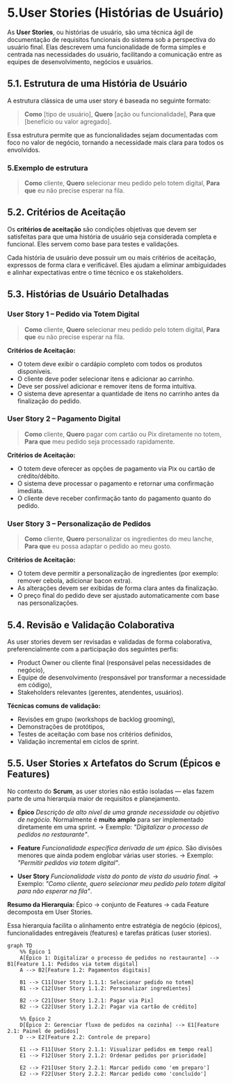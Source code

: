 # 5.User Stories (Histórias de Usuário)

As **User Stories**, ou histórias de usuário, são uma técnica ágil de documentação de requisitos funcionais do sistema sob a perspectiva do usuário final. Elas descrevem uma funcionalidade de forma simples e centrada nas necessidades do usuário, facilitando a comunicação entre as equipes de desenvolvimento, negócios e usuários.


## 5.1. Estrutura de uma História de Usuário

A estrutura clássica de uma user story é baseada no seguinte formato:

> **Como** \[tipo de usuário],
> **Quero** \[ação ou funcionalidade],
> **Para que** \[benefício ou valor agregado].

Essa estrutura permite que as funcionalidades sejam documentadas com foco no valor de negócio, tornando a necessidade mais clara para todos os envolvidos.

### 5.Exemplo de estrutura

> **Como** cliente,
> **Quero** selecionar meu pedido pelo totem digital,
> **Para que** eu não precise esperar na fila.

## 5.2. Critérios de Aceitação

Os **critérios de aceitação** são condições objetivas que devem ser satisfeitas para que uma história de usuário seja considerada completa e funcional. Eles servem como base para testes e validações.

Cada história de usuário deve possuir um ou mais critérios de aceitação, expressos de forma clara e verificável. Eles ajudam a eliminar ambiguidades e alinhar expectativas entre o time técnico e os stakeholders.

## 5.3. Histórias de Usuário Detalhadas

### User Story 1 – Pedido via Totem Digital

> **Como** cliente,
> **Quero** selecionar meu pedido pelo totem digital,
> **Para que** eu não precise esperar na fila.

**Critérios de Aceitação:**

* O totem deve exibir o cardápio completo com todos os produtos disponíveis.
* O cliente deve poder selecionar itens e adicionar ao carrinho.
* Deve ser possível adicionar e remover itens de forma intuitiva.
* O sistema deve apresentar a quantidade de itens no carrinho antes da finalização do pedido.

### User Story 2 – Pagamento Digital

> **Como** cliente,
> **Quero** pagar com cartão ou Pix diretamente no totem,
> **Para que** meu pedido seja processado rapidamente.

**Critérios de Aceitação:**

* O totem deve oferecer as opções de pagamento via Pix ou cartão de crédito/débito.
* O sistema deve processar o pagamento e retornar uma confirmação imediata.
* O cliente deve receber confirmação tanto do pagamento quanto do pedido.

### User Story 3 – Personalização de Pedidos

> **Como** cliente,
> **Quero** personalizar os ingredientes do meu lanche,
> **Para que** eu possa adaptar o pedido ao meu gosto.

**Critérios de Aceitação:**

* O totem deve permitir a personalização de ingredientes (por exemplo: remover cebola, adicionar bacon extra).
* As alterações devem ser exibidas de forma clara antes da finalização.
* O preço final do pedido deve ser ajustado automaticamente com base nas personalizações.


## 5.4. Revisão e Validação Colaborativa

As user stories devem ser revisadas e validadas de forma colaborativa, preferencialmente com a participação dos seguintes perfis:

* Product Owner ou cliente final (responsável pelas necessidades de negócio),
* Equipe de desenvolvimento (responsável por transformar a necessidade em código),
* Stakeholders relevantes (gerentes, atendentes, usuários).

**Técnicas comuns de validação:**

* Revisões em grupo (workshops de backlog grooming),
* Demonstrações de protótipos,
* Testes de aceitação com base nos critérios definidos,
* Validação incremental em ciclos de sprint.


## 5.5. User Stories x Artefatos do Scrum (Épicos e Features)

No contexto do **Scrum**, as user stories não estão isoladas — elas fazem parte de uma hierarquia maior de requisitos e planejamento.

* **Épico**
  *Descrição de alto nível de uma grande necessidade ou objetivo de negócio.*
  Normalmente é **muito amplo** para ser implementado diretamente em uma sprint.
  → Exemplo: *"Digitalizar o processo de pedidos no restaurante"*.

* **Feature**
  *Funcionalidade específica derivada de um épico.*
  São divisões menores que ainda podem englobar várias user stories.
  → Exemplo: *"Permitir pedidos via totem digital"*.

* **User Story**
  *Funcionalidade vista do ponto de vista do usuário final.*
  → Exemplo: *"Como cliente, quero selecionar meu pedido pelo totem digital para não esperar na fila"*.

**Resumo da Hierarquia:**
Épico → conjunto de Features → cada Feature decomposta em User Stories.

Essa hierarquia facilita o alinhamento entre estratégia de negócio (épicos), funcionalidades entregáveis (features) e tarefas práticas (user stories).

```mermaid
graph TD
    %% Épico 1
    A[Épico 1: Digitalizar o processo de pedidos no restaurante] --> B1[Feature 1.1: Pedidos via totem digital]
    A --> B2[Feature 1.2: Pagamentos digitais]

    B1 --> C11[User Story 1.1.1: Selecionar pedido no totem]
    B1 --> C12[User Story 1.1.2: Personalizar ingredientes]

    B2 --> C21[User Story 1.2.1: Pagar via Pix]
    B2 --> C22[User Story 1.2.2: Pagar via cartão de crédito]

    %% Épico 2
    D[Épico 2: Gerenciar fluxo de pedidos na cozinha] --> E1[Feature 2.1: Painel de pedidos]
    D --> E2[Feature 2.2: Controle de preparo]

    E1 --> F11[User Story 2.1.1: Visualizar pedidos em tempo real]
    E1 --> F12[User Story 2.1.2: Ordenar pedidos por prioridade]

    E2 --> F21[User Story 2.2.1: Marcar pedido como 'em preparo']
    E2 --> F22[User Story 2.2.2: Marcar pedido como 'concluído']

```